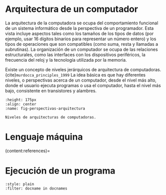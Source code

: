 # Arquitectura de un computador

La arquitectura de la computadora se ocupa del comportamiento funcional de un sistema informático desde la perspectiva de un programador. Esta vista incluye aspectos tales como los tamaños de los tipos de datos (por ejemplo, usar 16 dígitos binarios para representar un número entero) y los tipos de operaciones que son compatibles (como suma, resta y llamadas a subrutinas). La organización de un computador se ocupa de las relaciones estructurales, como las interfaces con los dispositivos periféricos, la frecuencia del reloj y la tecnología utilizada por la memoria.

Existe un concepto de niveles jerárquicos de arquitectura de computadoras.{cite}`murdocca_principles_1999` La idea básica es que hay diferentes niveles, o perspectivas acerca de un computador, desde el nivel más alto, donde el usuario ejecuta programas o usa el computador, hasta el nivel más bajo, consistente en transistores y alambres.

```{figure} ../images/perspectivas-arquitectura-pc.png
:height: 175px
:align: center
:name: fig-perspectivas-arquitectura

Niveles de arquitecturas de computadoras.
```




# Lenguaje máquina


(content:references)=
# Ejecución de un programa








```{bibliography} ../refs.bib
:style: plain
:filter: docname in docnames
```
